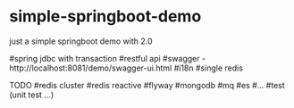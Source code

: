 # simple-springboot-demo
just a simple springboot demo with 2.0

#spring jdbc with transaction
#restful api
#swagger
	- http://localhost:8081/demo/swagger-ui.html
#i18n
#single redis

TODO
#redis cluster
#redis reactive
#flyway
#mongodb
#mq
#es
#...
#test (unit test ...)